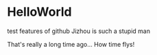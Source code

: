 # HelloWorld
test features of github
Jizhou is such a stupid man

That's really a long time ago... How time flys!
